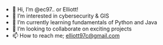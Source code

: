 - 👋 Hi, I’m @ec97.. or Elliott!
- 👀 I’m interested in cybersecurity & GIS
- 🌱 I’m currently learning fundamentals of Python and Java
- 💞️ I’m looking to collaborate on exciting projects
- 📫 How to reach me; elliott97c@gmail.com

<!---
ec97/ec97 is a ✨ special ✨ repository because its `README.md` (this file) appears on your GitHub profile.
You can click the Preview link to take a look at your changes.
--->
